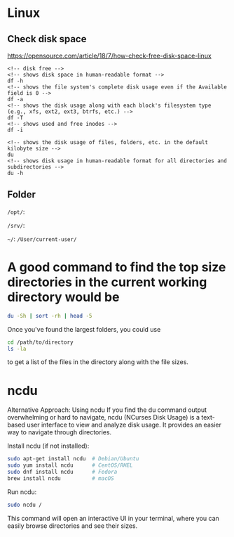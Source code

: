 # Linux

## Check disk space

https://opensource.com/article/18/7/how-check-free-disk-space-linux

```
<!-- disk free -->
<!-- shows disk space in human-readable format -->
df -h
<!-- shows the file system's complete disk usage even if the Available field is 0 -->
df -a
<!-- shows the disk usage along with each block's filesystem type (e.g., xfs, ext2, ext3, btrfs, etc.) -->
df -T
<!-- shows used and free inodes -->
df -i

<!-- shows the disk usage of files, folders, etc. in the default kilobyte size -->
du
<!-- shows disk usage in human-readable format for all directories and subdirectories -->
du -h
```

## Folder

`/opt/`:

`/srv/`:

`~/`: `/User/current-user/`

# A good command to find the top size directories in the current working directory would be

```sh
du -Sh | sort -rh | head -5
```

Once you've found the largest folders, you could use

```sh
cd /path/to/directory
ls -la
```

to get a list of the files in the directory along with the file sizes.

# ncdu

Alternative Approach: Using ncdu
If you find the du command output overwhelming or hard to navigate, ncdu (NCurses Disk Usage) is a text-based user interface to view and analyze disk usage. It provides an easier way to navigate through directories.

Install ncdu (if not installed):

```bash
sudo apt-get install ncdu  # Debian/Ubuntu
sudo yum install ncdu      # CentOS/RHEL
sudo dnf install ncdu      # Fedora
brew install ncdu          # macOS
```

Run ncdu:

```bash
sudo ncdu /
```

This command will open an interactive UI in your terminal, where you can easily browse directories and see their sizes.